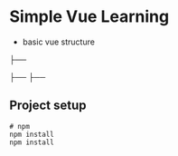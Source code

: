 # Simple Vue Learning

- basic vue structure

├──

<script>
* import Library
* State
* Function
</script>

├──
<template>

- just like html element - Syntax: v-show, v-if, v-for
</template>
├──
<style>
- scoped -> CSS will apply to elements of the current component only
  </style>

## Project setup

```
# npm
npm install
npm install
```
